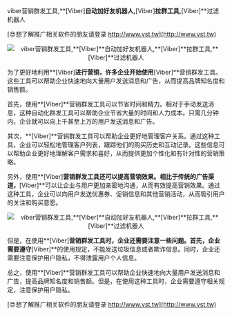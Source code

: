 viber营销群发工具,**[Viber]**自动加好友机器人,**[Viber]**拉群工具,**[Viber]**过滤机器人

[😍想了解推广相关软件的朋友请登录 http://www.vst.tw](http://www.vst.tw)

 <center><img src="https://vst.tw/MP4/tuiguang/png/6.png" alt="viber营销群发工具,**[Viber]**自动加好友机器人,**[Viber]**拉群工具,**[Viber]**过滤机器人"></center>

为了更好地利用**[Viber]**进行营销，许多企业开始使用**[Viber]**营销群发工具。这些工具可以帮助企业快速地向大量用户发送消息和广告，从而提高品牌知名度和销售额。

首先，使用**[Viber]**营销群发工具可以节省时间和精力。相对于手动发送消息，这种自动化群发工具可以帮助企业节省大量的时间和人力成本。只需几分钟内，企业就可以向上千甚至上万的用户发送消息和广告。

其次，**[Viber]**营销群发工具可以帮助企业更好地管理客户关系。通过这种工具，企业可以轻松地管理客户列表，跟踪他们的购买历史和互动记录。这些信息可以帮助企业更好地理解客户需求和喜好，从而提供更加个性化和有针对性的营销策略。

另外，使用**[Viber]**营销群发工具还可以提高营销效果。相比于传统的广告渠道，**[Viber]**可以让企业与用户更加亲密地沟通，从而有效提高营销效果。通过这种工具，企业可以向用户发送优惠券、促销信息和其他营销活动，从而吸引用户的关注和购买意愿。

 <center><img src="https://vst.tw/MP4/tuiguang/png/0.png" alt="viber营销群发工具,**[Viber]**自动加好友机器人,**[Viber]**拉群工具,**[Viber]**过滤机器人"></center>

但是，在使用**[Viber]**营销群发工具时，企业还需要注意一些问题。首先，企业需要遵守**[Viber]**的使用规定，不能发送垃圾信息或者欺诈信息。同时，企业还需要注意保护用户隐私，不得泄露用户个人信息。

总之，使用**[Viber]**营销群发工具可以帮助企业快速地向大量用户发送消息和广告，提高品牌知名度和销售额。但是，在使用这种工具时，企业需要遵守相关规定，注意保护用户隐私。

[😍想了解推广相关软件的朋友请登录 http://www.vst.tw](http://www.vst.tw)



